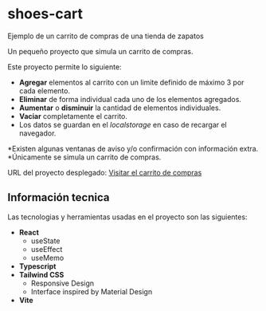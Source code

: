 # shoes-cart

Ejemplo de un carrito de compras de una tienda de zapatos

Un pequeño proyecto que simula un carrito de compras.

Este proyecto permite lo siguiente:

- **Agregar** elementos al carrito con un limite definido de máximo 3 por cada elemento.
- **Eliminar** de forma individual cada uno de los elementos agregados.
- **Aumentar** o **disminuir** la cantidad de elementos individuales.
- **Vaciar** completamente el carrito.
- Los datos se guardan en el _localstorage_ en caso de recargar el navegador.

\*Existen algunas ventanas de aviso y/o confirmación con información extra.
\*Únicamente se simula un carrito de compras.

URL del proyecto desplegado: [Visitar el carrito de compras](https://shoes-cart-jgezziel.pages.dev/)

## Información tecnica

Las tecnologias y herramientas usadas en el proyecto son las siguientes:

- **React**
  - useState
  - useEffect
  - useMemo
- **Typescript**
- **Tailwind CSS**
  - Responsive Design
  - Interface inspired by Material Design
- **Vite**
